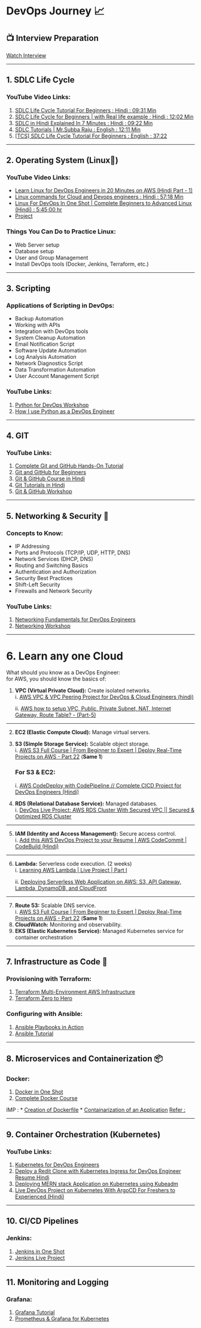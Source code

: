 # DevOps Journey 📈

## 📺 Interview Preparation
[Watch Interview](https://youtu.be/gJsrzfY-YzY?si=7aAPCnjCJnl6W6AU)

---

## 1. SDLC Life Cycle  
### YouTube Video Links:  
1. [SDLC Life Cycle Tutorial For Beginners : Hindi : 09:31 Min](https://youtu.be/SbHI2b5y0Bw?si=0X9OwFfO5T_1SmuO)  
2. [SDLC Life Cycle for Beginners | with Real life example : Hindi : 12:02 Min](https://youtu.be/kSU2MPeptpM?si=F_SLPNxOuWDKfL5i)  
3. [SDLC in Hindi Explained In 7 Minutes : Hindi : 09:22 Min](https://youtu.be/pnXrzfIxy6Q?si=luLNQv7p2T0_xNd6)  
4. [SDLC Tutorials | Mr.Subba Raju : English : 12:11 Min](https://youtu.be/fnvXFQprVFg?si=ZUF77sMGi1SrSpvC)  
5. [[TCS] SDLC Life Cycle Tutorial For Beginners : English : 37:22](https://youtu.be/sAJ2i5QFwGE?si=2-Qluk_RJRP7W3x9)

---

## 2. Operating System (Linux🐧)
### YouTube Video Links:  
- [Learn Linux for DevOps Engineers in 20 Minutes on AWS (Hindi Part - 1) ](https://youtu.be/39oyFIStuaI?si=77GIvrQIg_CrBEzP)  
- [Linux commands for Cloud and Devops engineers : Hindi : 57:18 Min](https://www.youtube.com/watch?v=lCq4mYQL0WY)  
- [Linux For DevOps In One Shot | Complete Beginners to Advanced Linux (Hindi) : 5:45;00 hr](https://youtu.be/e01GGTKmtpc?si=DNdlQvEL53AI98gP)  
- [Project](https://youtu.be/6jh81K7lyWs?si=28o1zSjPY7gdpLZ4)  

### Things You Can Do to Practice Linux:  
- Web Server setup  
- Database setup  
- User and Group Management  
- Install DevOps tools (Docker, Jenkins, Terraform, etc.)

---

## 3. Scripting  
### Applications of Scripting in DevOps:  
- Backup Automation  
- Working with APIs  
- Integration with DevOps tools  
- System Cleanup Automation  
- Email Notification Script  
- Software Update Automation  
- Log Analysis Automation  
- Network Diagnostics Script  
- Data Transformation Automation  
- User Account Management Script  

### YouTube Links:  
1. [Python for DevOps Workshop](https://www.youtube.com/live/9ErAlY2Ifw0?si=JWL3LeruY5-rlSJ3)  
2. [How I use Python as a DevOps Engineer](https://youtu.be/guCFLTU-XRM?si=aDaPV3LxKBpSt-eo)

---

## 4. GIT  
### YouTube Links:  
1. [Complete Git and GitHub Hands-On Tutorial](https://youtu.be/_kwJ2GCafuA?si=-sJOQpWzxF9qPHK9)  
2. [Git and GitHub for Beginners](https://youtu.be/Ez8F0nW6S-w?si=1TFbBASoKoPmpASm)  
3. [Git & GitHub Course in Hindi](https://youtu.be/q8EevlEpQ2A?si=T4yMWvVxAaw0v_o_)  
4. [Git Tutorials in Hindi](https://youtu.be/8KtY8ihZ8ME?si=g8g9ym2w-gTKP33H)  
5. [Git & GitHub Workshop](https://www.youtube.com/live/DyqAdz96mok?si=WGHyVJTV6-WCk7dG)

---

## 5. Networking & Security 🔐  
### Concepts to Know:  
- IP Addressing  
- Ports and Protocols (TCP/IP, UDP, HTTP, DNS)  
- Network Services (DHCP, DNS)  
- Routing and Switching Basics  
- Authentication and Authorization  
- Security Best Practices  
- Shift-Left Security  
- Firewalls and Network Security  

### YouTube Links:  
1. [Networking Fundamentals for DevOps Engineers](https://youtu.be/M9Kex1ID7GY?si=CzxUEnOUMzb6-Obn)  
2. [Networking Workshop](https://www.youtube.com/live/mNTs-shuFno?si=rbS098YCmqBux5sd)

---

# 6. Learn any one Cloud 

What should you know as a DevOps Engineer:  
for AWS, you should know the basics of:  

1. **VPC (Virtual Private Cloud):** Create isolated networks.  
   i. [AWS VPC & VPC Peering Project for DevOps & Cloud Engineers (hindi)](https://www.youtube.com/watch?v=UVNVPquIkXE&list=PLlfy9GnSVerTB0twnC5eaGD-oiHprpnW-&index=6)  

   ii. [AWS how to setup VPC, Public, Private Subnet, NAT, Internet Gateway, Route Table? - (Part-5)](https://www.youtube.com/watch?v=43tIX7901Gs)  
-----------------------------  
2. **EC2 (Elastic Compute Cloud):** Manage virtual servers.  
3. **S3 (Simple Storage Service):** Scalable object storage.  
   i. [AWS S3 Full Course | From Beginner to Expert | Deploy Real-Time Projects on AWS - Part 22](https://youtu.be/A2N9OIun9dU?si=RC0JW-MJ0-61Vhe8) (**Same 1**)  

   ### For S3 & EC2:  
   i. [AWS CodeDeploy with CodePipeline // Complete CICD Project for DevOps Engineers (Hindi)](https://youtu.be/IUF-pfbYGvg?si=zQe9C0n7MYDC9jBQ)  
4. **RDS (Relational Database Service):** Managed databases.  
   i. [DevOps Live Project: AWS RDS Cluster With Secured VPC || Secured & Optimized RDS Cluster](https://youtu.be/vQl346fRJIE?si=yKD0hkYhyY-HmkOf)  
----------------------  
5. **IAM (Identity and Access Management):** Secure access control.  
   i. [Add this AWS DevOps Project to your Resume | AWS CodeCommit | CodeBuild (Hindi)](https://www.youtube.com/watch?v=p5i3cMCQ760)  
----------------------  
6. **Lambda:** Serverless code execution. (2 weeks)  
   i. [Learning AWS Lambda | Live Project | Part I](https://www.youtube.com/watch?v=ad7-GkgxP-8&list=PLlfy9GnSVerTB0twnC5eaGD-oiHprpnW-)  

   ii. [Deploying Serverless Web Application on AWS: S3, API Gateway, Lambda, DynamoDB, and CloudFront](https://youtu.be/pK52mfm69i0?si=OZiCtpbtty5oPlI_)  
------------------------------  
7. **Route 53:** Scalable DNS service.  
   i. [AWS S3 Full Course | From Beginner to Expert | Deploy Real-Time Projects on AWS - Part 22](https://youtu.be/A2N9OIun9dU?si=RC0JW-MJ0-61Vhe8) (**Same 1**)  
8. **CloudWatch:** Monitoring and observability.  
9. **EKS (Elastic Kubernetes Service):** Managed Kubernetes service for container orchestration  

---

## 7. Infrastructure as Code 📃  
### Provisioning with Terraform:  
1. [Terraform Multi-Environment AWS Infrastructure](https://www.youtube.com/watch?v=NoKeG8iRnQw&t=3720s)  
2. [Terraform Zero to Hero](https://www.youtube.com/live/ITHB4JzviWQ?si=irNZsCtpkjT4JzhI)  

### Configuring with Ansible:  
1. [Ansible Playbooks in Action](https://www.youtube.com/live/yyU2UiNI08M?si=2PdlB_PixgegvAWc)  
2. [Ansible Tutorial](https://youtu.be/4GwafiGsTUM?si=_fz0LND_39bVsUJF)

---

## 8. Microservices and Containerization 📦  
### Docker:  
1. [Docker in One Shot](https://youtu.be/31k6AtW-b3Y?si=jmZW4xfYp2C3zhs-)  
2. [Complete Docker Course](https://youtu.be/q5S14cfOWfE?si=GxcgJL-rEqsT1vaD)

IMP : 
	* [Creation of Dockerfile](https://youtu.be/1ymi24PeF3M?si=AYwOseaIvl7sv_QZ)
	* [Containarization of an Application](https://www.youtube.com/watch?v=rqEcheJgquA&t=0s)
	  [Refer :](https://www.youtube.com/watch?v=rqEcheJgquA)

---

## 9. Container Orchestration (Kubernetes)  
### YouTube Links:  
1. [Kubernetes for DevOps Engineers](https://youtu.be/FqfoDUhzyDo?si=MU3wwHLClNEjc-RT)  
2. [Deploy a Redit Clone with Kubernetes Ingress for DevOps Engineer Resume Hindi]([https://youtu.be/h-ul8l5ekPg?si=ifBCFcyZGl2Hq_ks](https://youtu.be/9tl0A_rwgu4?si=_J_NBa8hYxTtDP08))
3. [Deploying MERN stack Application on Kubernetes using Kubeadm](https://youtu.be/h-ul8l5ekPg?si=ifBCFcyZGl2Hq_ks)
4. [Live DevOps Project on Kubernetes With ArgoCD For Freshers to Experienced (Hindi)](https://youtu.be/Kbvch_swZWA?si=2jHmR7fteK1DdAgY)

---

## 10. CI/CD Pipelines  
### Jenkins:  
1. [Jenkins in One Shot](https://youtu.be/XaSdKR2fOU4?si=3k8SeBxyWMSDK8mx)  
2. [Jenkins Live Project](https://www.youtube.com/live/nplH3BzKHPk?si=dLEkCvGSdwR67UJN)

---

## 11. Monitoring and Logging  
### Grafana:  
1. [Grafana Tutorial](https://youtu.be/QwGm5m4AxNA?si=AGaJ-kLVhOeh13ZE)  
2. [Prometheus & Grafana for Kubernetes](https://youtu.be/DXZUunEeHqM?si=2Jpse2hT5...)
